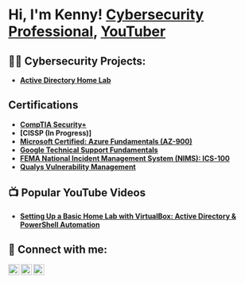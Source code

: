 # Hi, I'm Kenny! <a href="https://www.linkedin.com/in/eggxploit/">Cybersecurity Professional</a>, <a href="https://www.youtube.com/@Eggxploit">YouTuber</a>


## 👨‍💻 Cybersecurity Projects:

- **[Active Directory Home Lab](https://github.com/eggxploit/Active-Directory-Home-Lab)**

## Certifications

- **[CompTIA Security+](https://www.credly.com/badges/29276627-8ec4-42f0-9db7-4e4e3fc99389/public_url)**
- **[CISSP (In Progress)]**
- **[Microsoft Certified: Azure Fundamentals (AZ-900)](https://www.credly.com/badges/b08cb511-2daa-445b-b08e-a63711677a5a/public_url)**
- **[Google Technical Support Fundamentals](https://coursera.org/share/3b0bd3d8b8c7cf67f4ac1b46f72f0c7a)**
- **[FEMA National Incident Management System (NIMS): ICS-100](https://github.com/eggxploit/eggxploit/blob/main/IS-100.C_certificate%20(2).pdf)**
- **[Qualys Vulnerability Management](https://github.com/eggxploit/eggxploit/blob/main/Qualys%20Vulnerability%20Management%20Completion.png)**



## 📺 Popular YouTube Videos 

- **[Setting Up a Basic Home Lab with VirtualBox: Active Directory & PowerShell Automation](https://www.youtube.com/watch?v=6O7Dru6jQe4&t=1s&ab_channel=Eggxploit)**


## 🤳 Connect with me:

[<img align="left" alt="eggxploit | YouTube" width="22px" src="https://cdn.jsdelivr.net/npm/simple-icons@v3/icons/youtube.svg" />][youtube]
[<img align="left" alt="eggxploit | LinkedIn" width="22px" src="https://cdn.jsdelivr.net/npm/simple-icons@v3/icons/linkedin.svg" />][linkedin]
[<img align="left" alt="eggxploit | Instagram" width="22px" src="https://cdn.jsdelivr.net/npm/simple-icons@v3/icons/instagram.svg" />][instagram]


[youtube]: https://www.youtube.com/@Eggxploit
[instagram]: https://www.instagram.com/eggxploit/
[linkedin]: https://linkedin.com/in/eggxploit

<!--

Here are some ideas to get you started:

- 🔭 I’m currently working on ...
- 🌱 I’m currently learning ...
- 👯 I’m looking to collaborate on ...
- 🤔 I’m looking for help with ...
- 💬 Ask me about ...
- 📫 How to reach me: ...
- 😄 Pronouns: ...
- ⚡ Fun fact: ...
-->
